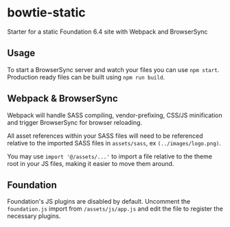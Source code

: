 # bowtie-static
Starter for a static Foundation 6.4 site with Webpack and BrowserSync

## Usage

To start a BrowserSync server and watch your files you can use `npm start`.
Production ready files can be built using `npm run build`.

## Webpack & BrowserSync
Webpack will handle SASS compiling, vendor-prefixing, CSS/JS minification and trigger BrowserSync for browser reloading.

All asset references within your SASS files will need to be referenced relative to the imported SASS files in `assets/sass`, ex `(../images/logo.png)`.

You may use `import '@/assets/...'` to import a file relative to the theme root in your JS files, making it easier to move them around.

## Foundation

Foundation's JS plugins are disabled by default. Uncomment the `foundation.js` import from `/assets/js/app.js` and edit the file to register the necessary plugins.
